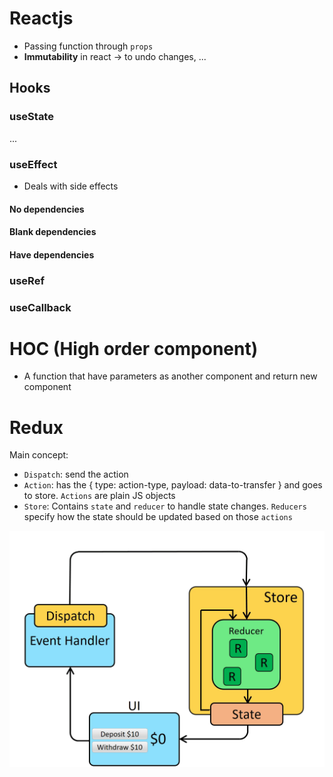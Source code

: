 # Reactjs

- Passing function through `props`
- **Immutability** in react -> to undo changes, ...

## Hooks

### useState

...

### useEffect

- Deals with side effects

#### No dependencies

#### Blank dependencies

#### Have dependencies

### useRef

### useCallback

# HOC (High order component)

- A function that have parameters as another component and return new component

# Redux

Main concept:

- `Dispatch`: send the action
- `Action`: has the { type: action-type, payload: data-to-transfer } and goes to store. `Actions` are plain JS objects
- `Store`: Contains `state` and `reducer` to handle state changes. `Reducers` specify how the state should be updated based on those `actions`

![redux data flow](../public/img/redux-data-flow.png)
